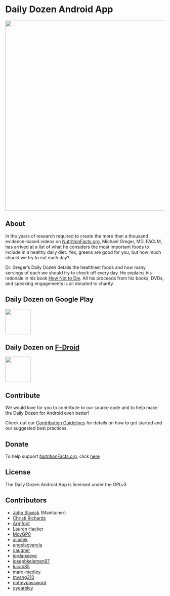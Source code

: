 Daily Dozen Android App
========================

<p align="center"><img src="http://nutritionfactsorg.s3.amazonaws.com/wp-content/uploads/2016/03/21232747/github.jpg" style="width: 600px"></p>

About
-----------

In the years of research required to create the more than a thousand evidence-based videos on [NutritionFacts.org][nutritionfacts.org], Michael Greger, MD, FACLM, has arrived at a list of what he considers the most important foods to include in a healthy daily diet. Yes, greens are good for you, but how much should we try to eat each day?

Dr. Greger’s Daily Dozen details the healthiest foods and how many servings of each we should try to check off every day. He explains his rationale in his book [How Not to Die][book]. All his proceeds from his books, DVDs, and speaking engagements is all donated to charity.


Daily Dozen on Google Play
------------------

<a href="https://play.google.com/store/apps/details?id=org.nutritionfacts.dailydozen" alt="Get it on Google Play" target="_blank"><img src="https://play.google.com/intl/en_us/badges/images/generic/en_badge_web_generic.png" height="80"></a>

Daily Dozen on [F-Droid](https://f-droid.org/)
------------------

<a href="https://f-droid.org/packages/org.nutritionfacts.dailydozen/" alt="Get it on F-Droid" target="_blank"><img src="https://f-droid.org/badge/get-it-on.png" height="80"></a>

Contribute
------------

We would love for you to contribute to our source code and to help make the Daily Dozen for Android even better!

Check out our [Contribution Guidelines][contribute] for details on how to get started and our suggested best practices.

Donate
------

To help support [NutritionFacts.org][nutritionfacts.org], click [here][donate]

License
-------

The Daily Dozen Android App is licensed under the GPLv3

Contributors
------------

* [John Slavick][slavick] (Maintainer)
* [Christi Richards][christirichards]
* [Armfoot][Armfoot]
* [Lauren Hacker][laurenhacker]
* [MovGP0][MovGP0]
* [alibitek][alibitek]
* [angelagvarela][angelagvarela]
* [caugner][caugner]
* [jordansieve][jordansieve]
* [josephkelemen97][josephkelemen97]
* [lucab85][lucab85]
* [marc-medley][marc-medley]
* [myang310][myang310]
* [notmypassword][notmypassword]
* [qyearsley][qyearsley]

[nutritionfacts.org]: http://nutritionfacts.org "NutritionFacts.org - The Latest in Nutrition Research"
[contribute]: https://github.com/nutritionfactsorg/daily-dozen-android/blob/master/CONTRIBUTING.md "Contribute to the Daily Dozen Android App"
[donate]: https://nutritionfacts.org/donate "Donate to NutritionFacts.org"
[book]: http://nutritionfacts.org/book "How Not to Die"
[slavick]: http://github.com/slavick "John Slavick on GitHub"
[christirichards]: http://github.com/christirichards "Christi Richards on GitHub"
[laurenhacker]: http://github.com/lahacker "Lauren Hacker on GitHub"
[Armfoot]: https://github.com/Armfoot "Armfoot on GitHub"
[MovGP0]: https://github.com/MovGP0 "MovGP0 on GitHub"
[notmypassword]: https://github.com/notmypassword "notmypassword on GitHub"
[alibitek]: https://github.com/alibitek "alibitek on GitHub"
[caugner]: https://github.com/caugner "caugner on GitHub"
[myang310]: https://github.com/myang310 "myang310 on GitHub"
[lucab85]: https://github.com/lucab85 "lucab85 on GitHub"
[qyearsley]: https://github.com/qyearsley "qyearsley on GitHub"
[jordansieve]: https://github.com/jordansieve "jordansieve on GitHub"
[angelagvarela]: https://github.com/angelagvarela "angelagvarela on GitHub"
[josephkelemen97]: https://github.com/josephkelemen97 "josephkelemen97 on GitHub"
[marc-medley]: https://github.com/marc-medley "marc-medley on GitHub"

